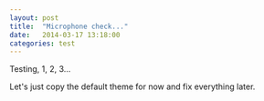 ```yaml
---
layout: post
title:  "Microphone check..."
date:   2014-03-17 13:18:00
categories: test
---
```


Testing, 1, 2, 3...

Let's just copy the default theme for now and fix everything later.
